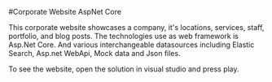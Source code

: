 #Corporate Website AspNet Core

This corporate website showcases a company, it's locations, services, staff, portfolio, and blog posts.
The technologies use as web framework is Asp.Net Core.
And various interchangeable datasources including Elastic Search, Asp.net WebApi, Mock data and Json files.

To see the website, open the solution in visual studio and press play.